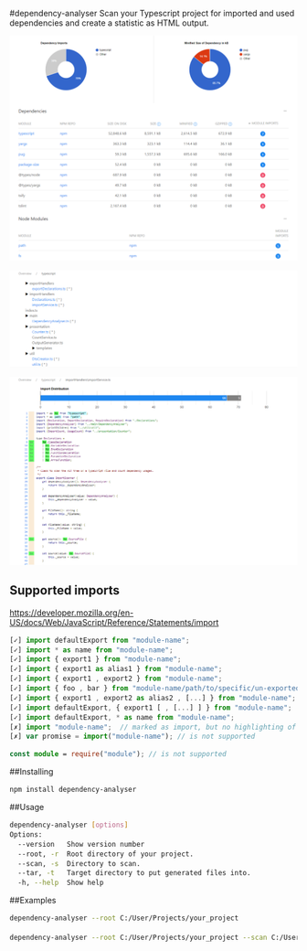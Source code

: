 #dependency-analyser
Scan your Typescript project for imported and used dependencies and create a statistic as HTML output.

![Overview Screenshot](./docs/assets/overview.png)

![Module Screenshot](./docs/assets/module.png)

![Code Screenshot](./docs/assets/code.png)

## Supported imports
https://developer.mozilla.org/en-US/docs/Web/JavaScript/Reference/Statements/import
```typescript
[✓] import defaultExport from "module-name";
[✓] import * as name from "module-name";
[✓] import { export1 } from "module-name";
[✓] import { export1 as alias1 } from "module-name";
[✓] import { export1 , export2 } from "module-name"; 
[✓] import { foo , bar } from "module-name/path/to/specific/un-exported/file";
[✓] import { export1 , export2 as alias2 , [...] } from "module-name";
[✓] import defaultExport, { export1 [ , [...] ] } from "module-name";
[✓] import defaultExport, * as name from "module-name";
[✗] import "module-name";  // marked as import, but no highlighting of usages
[✗] var promise = import("module-name"); // is not supported
```
```typescript
const module = require("module"); // is not supported
```

##Installing
```bash
npm install dependency-analyser
```

##Usage
```bash
dependency-analyser [options]
Options:
  --version   Show version number                                      [boolean]
  --root, -r  Root directory of your project.                           [string]
  --scan, -s  Directory to scan.                                        [string]
  --tar, -t   Target directory to put generated files into.             [string]
  -h, --help  Show help                                                [boolean]
```

##Examples
```bash
dependency-analyser --root C:/User/Projects/your_project

dependency-analyser --root C:/User/Projects/your_project --scan C:/User/Projects/your_project/src
```